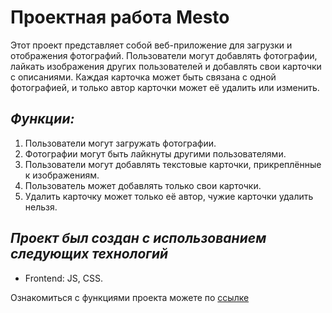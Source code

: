 # Проектная работа Mesto

Этот проект представляет собой веб-приложение для загрузки и отображения фотографий. Пользователи могут добавлять фотографии, 
лайкать изображения других пользователей и добавлять свои карточки с описаниями. Каждая карточка может быть связана с одной фотографией, 
и только автор карточки может её удалить или изменить.

## *Функции:*

1. Пользователи могут загружать фотографии.
2. Фотографии могут быть лайкнуты другими пользователями.
3. Пользователи могут добавлять текстовые карточки, прикреплённые к изображениям.
4. Пользователь может добавлять только свои карточки.
5. Удалить карточку может только её автор, чужие карточки удалить нельзя.


## *Проект был создан с использованием следующих технологий*

* Frontend: JS, CSS.

Ознакомиться с функциями проекта можете по [ссылке](https://mozarh.github.io/mesto-project-ff/)

